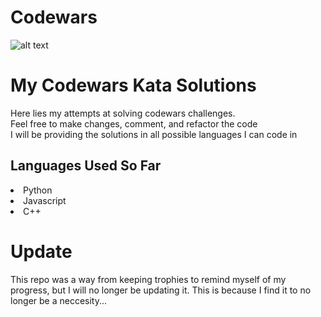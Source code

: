 # Codewars
![alt text](https://docs.codewars.com/logo.svg)
<h1>My Codewars Kata Solutions</h1>

Here lies my attempts at solving codewars challenges. <br>
Feel free to make changes, comment, and refactor the code <br>
I will be providing the solutions in all possible languages I can code in

<h2>Languages Used So Far</h2>
<li>Python</li>
<li>Javascript</li>
<li>C++</li>

# Update
This repo was a way from keeping trophies to remind myself of my progress, but I will no longer be updating it. This is because I find it to no longer be a neccesity...
